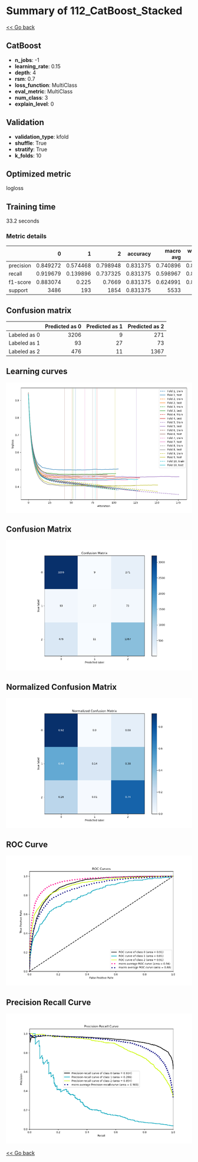 # Summary of 112_CatBoost_Stacked

[<< Go back](../README.md)


## CatBoost
- **n_jobs**: -1
- **learning_rate**: 0.15
- **depth**: 4
- **rsm**: 0.7
- **loss_function**: MultiClass
- **eval_metric**: MultiClass
- **num_class**: 3
- **explain_level**: 0

## Validation
 - **validation_type**: kfold
 - **shuffle**: True
 - **stratify**: True
 - **k_folds**: 10

## Optimized metric
logloss

## Training time

33.2 seconds

### Metric details
|           |           0 |          1 |           2 |   accuracy |   macro avg |   weighted avg |   logloss |
|:----------|------------:|-----------:|------------:|-----------:|------------:|---------------:|----------:|
| precision |    0.849272 |   0.574468 |    0.798948 |   0.831375 |    0.740896 |       0.822824 |  0.448696 |
| recall    |    0.919679 |   0.139896 |    0.737325 |   0.831375 |    0.598967 |       0.831375 |  0.448696 |
| f1-score  |    0.883074 |   0.225    |    0.7669   |   0.831375 |    0.624991 |       0.821192 |  0.448696 |
| support   | 3486        | 193        | 1854        |   0.831375 | 5533        |    5533        |  0.448696 |


## Confusion matrix
|              |   Predicted as 0 |   Predicted as 1 |   Predicted as 2 |
|:-------------|-----------------:|-----------------:|-----------------:|
| Labeled as 0 |             3206 |                9 |              271 |
| Labeled as 1 |               93 |               27 |               73 |
| Labeled as 2 |              476 |               11 |             1367 |

## Learning curves
![Learning curves](learning_curves.png)
## Confusion Matrix

![Confusion Matrix](confusion_matrix.png)


## Normalized Confusion Matrix

![Normalized Confusion Matrix](confusion_matrix_normalized.png)


## ROC Curve

![ROC Curve](roc_curve.png)


## Precision Recall Curve

![Precision Recall Curve](precision_recall_curve.png)



[<< Go back](../README.md)
